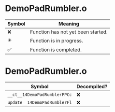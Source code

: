# DemoPadRumbler.o
| Symbol | Meaning 
| ------------- | ------------- 
| :x: | Function has not yet been started. 
| :eight_pointed_black_star: | Function is in progress. 
| :white_check_mark: | Function is completed. 


# DemoPadRumbler.o
| Symbol | Decompiled? |
| ------------- | ------------- |
| `__ct__14DemoPadRumblerFPCc` | :x: |
| `update__14DemoPadRumblerFl` | :x: |
